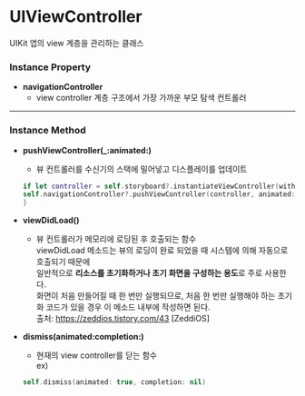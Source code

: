 # UIViewController
UIKit 앱의 view 계층을 관리하는 클래스

### Instance Property
* **navigationController**
    - view controller 계층 구조에서 가장 가까운 부모 탐색 컨트롤러
***

### Instance Method
* **pushViewController(_:animated:)**
    - 뷰 컨트롤러를 수신기의 스택에 밀어넣고 디스플레이를 업데이트   
    ```swift
    if let controller = self.storyboard?.instantiateViewController(withIdentifier : "DetailController") {
    self.navigationController?.pushViewController(controller, animated: true)
    }
    ```

* **viewDidLoad()**
    - 뷰 컨트롤러가 메모리에 로딩된 후 호출되는 함수   
    viewDidLoad 메소드는 뷰의 로딩이 완료 되었을 때 시스템에 의해 자동으로 호출되기 때문에    
    일반적으로 **리소스를 초기화하거나 초기 화면을 구성하는 용도**로 주로 사용한다.   
    화면이 처음 만들어질 때 한 번만 실행되므로, 처음 한 번만 실행해야 하는 초기화 코드가 있을 경우 이 메소드 내부에 작성하면 된다.   
    출처: https://zeddios.tistory.com/43 [ZeddiOS]

* **dismiss(animated:completion:)**
    - 현재의 view controller를 닫는 함수   
    ex) 
    ```swift
    self.dismiss(animated: true, completion: nil)
    ```

